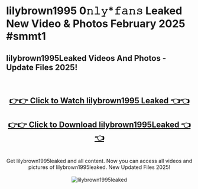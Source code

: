 # lilybrown1995 0𝚗𝚕𝚢*𝚏𝚊𝚗𝚜 Leaked New Video & Photos February 2025 #smmt1

<h2>lilybrown1995Leaked Videos And Photos - Update Files 2025!</h2>
<br>
<div align="center">
<h2><a href="https://mediaupload.pro?title=lilybrown1995&ref=11F" rel="nofollow">👉👉 Click to Watch lilybrown1995 Leaked 👈👈</a></h2>
<h2><a href="https://mediaupload.pro?title=lilybrown1995&ref=11F" rel="nofollow">👉👉 Click to Download lilybrown1995Leaked 👈👈</a></h2>
<br>
Get lilybrown1995leaked and all content. Now you can access all videos and pictures of lilybrown1995leaked. New Updated Files 2025!
<br>
<br>
<a href="https://mediaupload.pro?title=lilybrown1995&ref=11F" rel="nofollow" data-target="animated-image.originalLink"><img src="https://i.ibb.co/Gkj2r4b/banner.png" alt="lilybrown1995leaked" style="max-width: 100%; display: inline-block;" data-target="animated-image.originalImage"></a>
</div>
<br>

